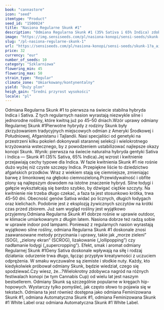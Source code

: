 ```yaml
---
book: "cannastore"
icon: "seed"
itemtype: "Product"
seed_id: "1500024"
title: "Nasiona Regularne Skunk #1"
description: "Odmiana Regularna Skunk #1 (35% Sativa i 65% Indica) zdobyła wiele nagród. Z silnych i odpornych roślin można tworzyć stabilne klony."
image: "https://img.sensiseeds.com/pl/nasiona-konopi/sensi-seeds/skunk-1-image.png"
slug: "/pl-nasiona-regularne-skunk-1"
url: "https://sensiseeds.com/pl/nasiona-konopi/sensi-seeds/skunk-1?a_aid=cannastore"
price: 32
currency: "eur"
number_of_seeds: 10
category: "Szklarniowa"
flowering_min: 45
flowering_max: 50
strain_type: "Regular"
climate_zone: "Umiarkowany/kontynentalny"
yield: "Duży plon"
heigh_gain: "Średni przyrost wysokości"
locale: "pl"
---
```

Odmiana Regularna Skunk #1 to pierwsza na świecie stabilna hybryda Indica i Sativa. Z tych regularnych nasion wyrastają niezwykle silne i jednorodne rośliny, które kwitną już po 45–50 dniach.Wzór uprawy odmiany Regularnej Skunk #1Pierwotne hybrydy z rodziny Skunk były zkrzyżowaniem tradycyjnych miejscowych odmian z Ameryki Środkowej i Południowej, Afganistanu i Tajlandii. Nasi specjaliści od genetyki na przestrzeni kilku pokoleń dokonywali starannej selekcji i wielokrotnego krzyżowania wstecznego, by z powodzeniem ustabilizować najlepsze okazy konopi Skunk. Wynik: pierwsza na świecie naturalna hybryda gentyki Sativa i Indica — Skunk #1 (35% Sativa, 65% Indica).Jej wzrost i kwitnienie przejawiają cechy typowe dla Indica. W fazie kwitnienia Skunk #1 nie rośnie dużo wyżej niż czyste szczepy Indica. Przepiękne liście to dziedzictwo afgańskich przodków. Wraz z wiekiem stają się ciemniejsze, zmieniając barwę z limonkowej na głęboko ciemnozieloną.Przewidywalność i obfite plony są najlepszym dowodem na istotne znaczenie hybryd. Silne łodygi i gałęzie wykształcają się bardzo szybko, by dźwigać ciężkie szczyty. Na kwitnienie nie trzeba długo czekać, a faza ta jest stosunkowo krótka, trwa 45–50 dni. Obecność genów Sativa widać po licznych, długich łodygach oraz kielichach. Podobnie jest z eksplozją żywicznych szczytów na krótki czas przed zbiorem. Już sam wygląd rośliny jest wyjątkowo przyjemny.Odmiana Regularna Skunk #1 dobrze rośnie w uprawie outdoor, w klimacie umiarkowanym z długim latem. Nasiona dobrze też radzą sobie w uprawie indoor pod lampami. Ponieważ z regularnych nasion wyrastają wyjątkowo silne rośliny, odmiana Regularna Skunk #1 doskonale znosi zaawansowane metody przycinania i uprawy, takie jak „morze zieleni” (SOG), „zielony ekran” (SCROG), lizakowanie („lollipopping”) czy nadłamanie łodygi („supercropping”). Efekt, smak i aromat odmiany Regularnej Skunk #1Geny Sativa doskonale wpływają na siłę i rodzaj działania: odurzenie trwa długo, łącząc przypływ kreatywności z uczuciem odprężenia. W smaku wyczuwalne są ziemiste i słodkie nuty. Każdy, kto kiedykolwiek próbował odmiany Skunk, będzie wiedział, czego się spodziewać.Czy wiesz, że…?Wielokrotny zdobywca nagród na różnych festiwalach konopi (w tym Cannabis Cup) od wielu lat jest naszym bestsellerem. Odmiany Skunk są szczególnie popularne w kręgach hip-hopowych. Wystarczy tylko pomyśleć, jak często słowo to pojawia się w tekstach. Odmiana ta jest również dostępna jako odmiana Feminizowana Skunk #1, odmiana Automatyczna Skunk #1, odmiana Feminizowana Skunk #1 White Label oraz odmiana Automatyczna Skunk #1 White Label.
